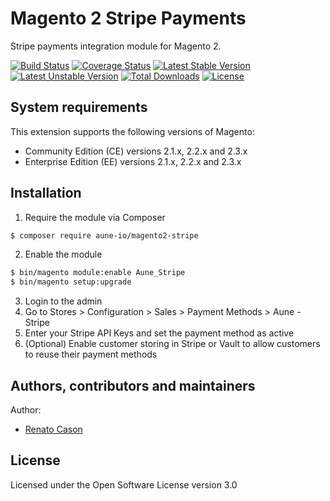 # Magento 2 Stripe Payments
Stripe payments integration module for Magento 2.

[![Build Status](https://travis-ci.org/aune-io/magento2-stripe.svg?branch=master)](https://travis-ci.org/aune-io/magento2-stripe)
[![Coverage Status](https://coveralls.io/repos/github/aune-io/magento2-stripe/badge.svg?branch=master)](https://coveralls.io/github/aune-io/magento2-stripe?branch=master)
[![Latest Stable Version](https://poser.pugx.org/aune-io/magento2-stripe/v/stable)](https://packagist.org/packages/aune-io/magento2-stripe)
[![Latest Unstable Version](https://poser.pugx.org/aune-io/magento2-stripe/v/unstable)](https://packagist.org/packages/aune-io/magento2-stripe)
[![Total Downloads](https://poser.pugx.org/aune-io/magento2-stripe/downloads)](https://packagist.org/packages/aune-io/magento2-stripe)
[![License](https://poser.pugx.org/aune-io/magento2-stripe/license)](https://packagist.org/packages/aune-io/magento2-stripe)

## System requirements
This extension supports the following versions of Magento:

*	Community Edition (CE) versions 2.1.x, 2.2.x and 2.3.x
*	Enterprise Edition (EE) versions 2.1.x, 2.2.x and 2.3.x

## Installation
1. Require the module via Composer
```bash
$ composer require aune-io/magento2-stripe
```

2. Enable the module
```bash
$ bin/magento module:enable Aune_Stripe
$ bin/magento setup:upgrade
```

3. Login to the admin
4. Go to Stores > Configuration > Sales > Payment Methods > Aune - Stripe
5. Enter your Stripe API Keys and set the payment method as active
6. (Optional) Enable customer storing in Stripe or Vault to allow customers to reuse their payment methods

## Authors, contributors and maintainers

Author:
- [Renato Cason](https://github.com/renatocason)

## License
Licensed under the Open Software License version 3.0
